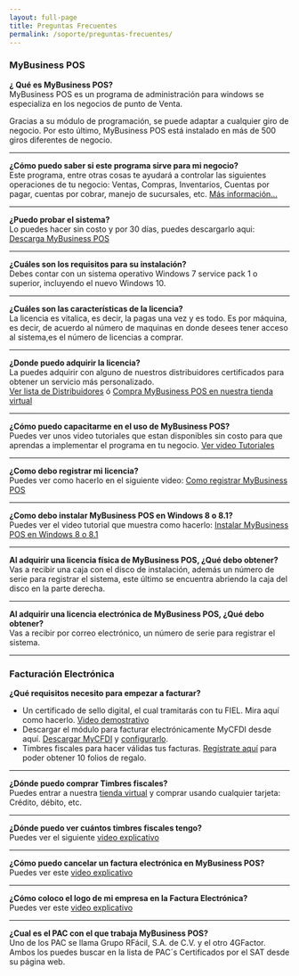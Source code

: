 ```yaml
---
layout: full-page
title: Preguntas Frecuentes
permalink: /soporte/preguntas-frecuentes/
---
```


  <h3>MyBusiness POS</h3>

  <strong>¿ Qué es MyBusiness POS?</strong>
  <br>
  MyBusiness POS es un programa de administración para windows se especializa en los negocios de punto de Venta.

  Gracias a su módulo de programación, se puede adaptar a cualquier giro de negocio. Por esto último, MyBusiness POS está instalado en más de 500 giros diferentes de negocio.

  <hr>
  <strong>¿Cómo puedo saber si este programa sirve para mi negocio?</strong>
  <br>
  Este programa, entre otras cosas te ayudará a controlar las siguientes operaciones de tu negocio:
  Ventas, Compras, Inventarios, Cuentas por pagar, cuentas por cobrar, manejo de sucursales, etc. <a href="#">Más información...</a>
  <hr>
  <strong>¿Puedo probar el sistema?</strong>
  <br>
  Lo puedes hacer sin costo y por 30 días, puedes descargarlo aqui: <a href="#">Descarga MyBusiness POS</a>
  <hr>
  <strong>¿Cuáles son los requisitos para su instalación?</strong>
  <br>
  Debes contar con un sistema operativo Windows 7 service pack 1 o superior, incluyendo el nuevo Windows 10.
  <hr>

  <strong>¿Cuáles son las características de la licencia?</strong>
  <br>
   La licencia es vitalica, es decir, la pagas una vez y es todo.
   Es por máquina, es decir, de acuerdo al número de maquinas en donde desees tener acceso al sistema,es el número de licencias a comprar.
  <hr>
  <strong>¿Donde puedo adquirir la licencia?</strong>
  <br>
  La puedes adquirir con alguno de nuestros distribuidores certificados para obtener un servicio más personalizado.
  <br>
  <a href="#">Ver lista de Distribuidores</a> ó <a href="#">Compra MyBusiness POS en nuestra tienda virtual</a>
  <hr>
  <strong>¿Cómo puedo capacitarme en el uso de MyBusiness POS?</strong>
  <br>
  Puedes ver unos video tutoriales que estan disponibles sin costo para que aprendas a implementar el programa en tu negocio.
  <a href="#">Ver video Tutoriales</a>
  <hr>
  <strong>¿Como debo registrar mi licencia?</strong>
  <br>
  Puedes ver como hacerlo en el siguiente video: <a href="#">Como registrar MyBusiness POS</a>
  <hr>
  <strong>¿Como debo instalar MyBusiness POS en Windows 8 o 8.1?</strong>
  <br>
  Puedes ver el video tutorial que muestra como hacerlo: <a href="#">Instalar MyBusiness POS en Windows 8 o 8.1</a>
  <hr>
  <strong>Al adquirir una licencia física de MyBusiness POS, ¿Qué debo obtener?</strong>
  <br>
  Vas a recibir una caja con el disco de instalación, además un número de serie para registrar el sistema, este último se encuentra abriendo la caja del disco en la parte derecha.
  <hr>
  <strong>Al adquirir una licencia electrónica de MyBusiness POS, ¿Qué debo obtener?</strong>
  <br>
  Vas a recibir por correo electrónico, un número de serie para registrar el sistema.
  <hr>
  <h3>Facturación Electrónica</h3>



  <strong>¿Qué requisitos necesito para empezar a facturar?</strong>
  <ul>
    <li>Un certificado de sello digital, el cual tramitarás con tu FIEL. Mira aquí como hacerlo. <a href="#">Video demostrativo</a></li>
    <li>Descargar el módulo para facturar electrónicamente MyCFDI desde aquí. <a href="#">Descargar MyCFDI</a> y <a href="#">configurarlo</a>.</li>
    <li>Timbres fiscales para hacer válidas tus facturas. <a href="#">Regístrate aquí</a> para poder obtener 10 folios de regalo.</li>
  </ul>
  <hr>
  <strong>¿Dónde puedo comprar Timbres fiscales?</strong>
  <br>
  Puedes entrar a nuestra <a href="#">tienda virtual</a> y comprar usando cualquier tarjeta: Crédito, débito, etc.
  <hr>
  <strong>¿Dónde puedo ver cuántos timbres fiscales tengo?</strong>
  <br>
  Puedes ver el siguiente <a href="#">video explicativo</a>
  <hr>
  <strong>¿Cómo puedo cancelar un factura electrónica en MyBusiness POS?</strong>
  <br>
  Puedes ver este <a href="#">video explicativo</a>
  <hr>
  <strong>¿Cómo coloco el logo de mi empresa en la Factura Electrónica?</strong>
  <br>
  Puedes ver este <a href="#">video explicativo</a>
  <hr>
  <strong>¿Cual es el PAC con el que trabaja MyBusiness POS?</strong>
  <br>
  Uno de los PAC se llama Grupo RFácil, S.A. de C.V. y el otro 4GFactor. Ambos los puedes buscar en la lista de PAC´s Certificados por el SAT desde su página web.


